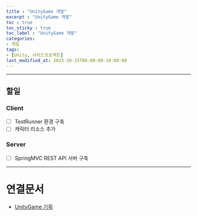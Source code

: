 ```yaml
---
title : "UnityGame 개발"
excerpt : "UnityGame 개발"
toc : true
toc_sticky : true
toc_label : "UnityGame 개발"
categories:
- 게임
tags:
- [Unity, 사이드프로젝트]
last_modified_at: 2023-10-15T08:00:00-10:00:00
---
```

  
---
  
## 할일
  
### Client
- [ ] TestRunner 환경 구축
- [ ] 캐릭터 리소스 추가
  
### Server
- [ ] SpringMVC REST API 서버 구축

---
  
# 연결문서
- [UnityGame 기획](../../게임/게임-UnityGame-기획)